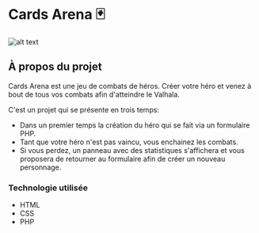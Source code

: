 # Cards Arena :black_joker:


![alt text](https://www.maryneminetto.fr/wp-content/uploads/2021/06/cards.jpg)

## À propos du projet

Cards Arena est une jeu de combats de héros. Créer votre héro et venez à bout de tous vos combats afin d'atteindre le Valhala. 

C'est un projet qui se présente en trois temps:
+ Dans un premier temps la création du héro qui se fait via un formulaire PHP.
+ Tant que votre héro n'est pas vaincu, vous enchainez les combats.
+ Si vous perdez, un panneau avec des statistiques s'affichera et vous proposera de retourner au formulaire afin de créer un nouveau personnage.

### Technologie utilisée
+ HTML
+ CSS
+ PHP 

